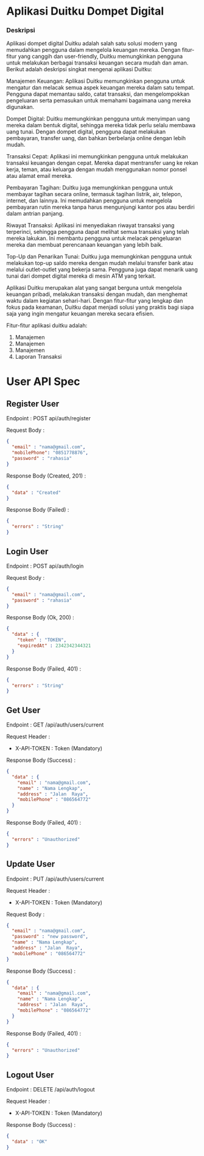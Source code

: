 # Aplikasi Duitku Dompet Digital

### Deskripsi
Aplikasi dompet digital Duitku adalah salah satu solusi modern yang memudahkan pengguna dalam mengelola keuangan mereka. Dengan fitur-fitur yang canggih dan user-friendly, Duitku memungkinkan pengguna untuk melakukan berbagai transaksi keuangan secara mudah dan aman. Berikut adalah deskripsi singkat mengenai aplikasi Duitku:

Manajemen Keuangan: Aplikasi Duitku memungkinkan pengguna untuk mengatur dan melacak semua aspek keuangan mereka dalam satu tempat. Pengguna dapat memantau saldo, catat transaksi, dan mengelompokkan pengeluaran serta pemasukan untuk memahami bagaimana uang mereka digunakan.

Dompet Digital: Duitku memungkinkan pengguna untuk menyimpan uang mereka dalam bentuk digital, sehingga mereka tidak perlu selalu membawa uang tunai. Dengan dompet digital, pengguna dapat melakukan pembayaran, transfer uang, dan bahkan berbelanja online dengan lebih mudah.

Transaksi Cepat: Aplikasi ini memungkinkan pengguna untuk melakukan transaksi keuangan dengan cepat. Mereka dapat mentransfer uang ke rekan kerja, teman, atau keluarga dengan mudah menggunakan nomor ponsel atau alamat email mereka.

Pembayaran Tagihan: Duitku juga memungkinkan pengguna untuk membayar tagihan secara online, termasuk tagihan listrik, air, telepon, internet, dan lainnya. Ini memudahkan pengguna untuk mengelola pembayaran rutin mereka tanpa harus mengunjungi kantor pos atau berdiri dalam antrian panjang.

Riwayat Transaksi: Aplikasi ini menyediakan riwayat transaksi yang terperinci, sehingga pengguna dapat melihat semua transaksi yang telah mereka lakukan. Ini membantu pengguna untuk melacak pengeluaran mereka dan membuat perencanaan keuangan yang lebih baik.

Top-Up dan Penarikan Tunai: Duitku juga memungkinkan pengguna untuk melakukan top-up saldo mereka dengan mudah melalui transfer bank atau melalui outlet-outlet yang bekerja sama. Pengguna juga dapat menarik uang tunai dari dompet digital mereka di mesin ATM yang terkait.

Aplikasi Duitku merupakan alat yang sangat berguna untuk mengelola keuangan pribadi, melakukan transaksi dengan mudah, dan menghemat waktu dalam kegiatan sehari-hari. Dengan fitur-fitur yang lengkap dan fokus pada keamanan, Duitku dapat menjadi solusi yang praktis bagi siapa saja yang ingin mengatur keuangan mereka secara efisien.


Fitur-fitur aplikasi duitku adalah:

1. Manajemen 
2. Manajemen 
3. Manajemen 
4. Laporan Transaksi

# User API Spec

## Register User

Endpoint : POST api/auth/register

Request Body :

````json
{
  "email" : "nama@gmail.com",
  "mobilePhone": "0851778876",
  "password" : "rahasia"
}
````

Response Body (Created, 201) :

````json
{
  "data" : "Created"
}
````

Response Body (Failed) :

````json
{
  "errors" : "String"
}
````

## Login User

Endpoint : POST api/auth/login

Request Body :

````json
{
  "email" : "nama@gmail.com",
  "password" : "rahasia"
}

````

Response Body (Ok, 200) :

````json
{
  "data" : {
    "token" : "TOKEN",
    "expiredAt" : 2342342344321 
  }
}
````

Response Body (Failed, 401) :

````json
{
  "errors" : "String"
}
````
## Get User

Endpoint : GET /api/auth/users/current

Request Header :

- X-API-TOKEN : Token (Mandatory)

Response Body (Success) :

````json
{
  "data" : {
    "email" : "nama@gmail.com",
    "name" : "Nama Lengkap",
    "address" : "Jalan  Raya",
    "mobilePhone" : "086564772"
  }
}
````

Response Body (Failed, 401) :

````json
{
  "errors" : "Unauthorized"
}
````

## Update User

Endpoint : PUT /api/auth/users/current

Request Header :

- X-API-TOKEN : Token (Mandatory)

Request Body :

````json
{
  "email" : "nama@gmail.com", 
  "password" : "new password",
  "name" : "Nama Lengkap",
  "address" : "Jalan  Raya",
  "mobilePhone" : "086564772"
}
````

Response Body (Success) :

````json
{
  "data" : {
    "email" : "nama@gmail.com",
    "name" : "Nama Lengkap",
    "address" : "Jalan  Raya",
    "mobilePhone" : "086564772"
  }
}
````

Response Body (Failed, 401) :

````json
{
  "errors" : "Unauthorized"
}
````

## Logout User

Endpoint : DELETE /api/auth/logout

Request Header :

- X-API-TOKEN : Token (Mandatory)

Response Body (Success) :

````json
{
  "data" : "OK"
}
````
